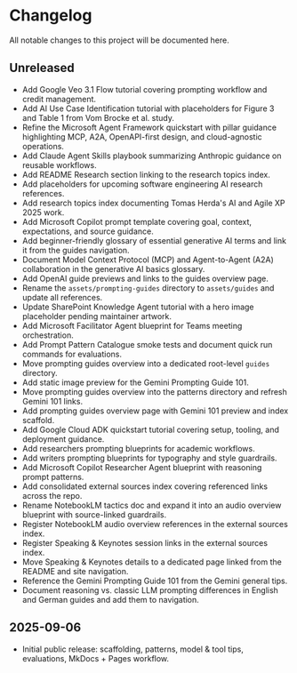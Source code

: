 # Changelog

All notable changes to this project will be documented here.

## Unreleased
- Add Google Veo 3.1 Flow tutorial covering prompting workflow and credit management.
- Add AI Use Case Identification tutorial with placeholders for Figure 3 and Table 1 from Vom Brocke et al. study.
- Refine the Microsoft Agent Framework quickstart with pillar guidance highlighting MCP, A2A, OpenAPI-first design, and cloud-agnostic operations.
- Add Claude Agent Skills playbook summarizing Anthropic guidance on reusable workflows.
- Add README Research section linking to the research topics index.
- Add placeholders for upcoming software engineering AI research references.
- Add research topics index documenting Tomas Herda's AI and Agile XP 2025 work.
- Add Microsoft Copilot prompt template covering goal, context, expectations, and source guidance.
- Add beginner-friendly glossary of essential generative AI terms and link it from the guides navigation.
- Document Model Context Protocol (MCP) and Agent-to-Agent (A2A) collaboration in the generative AI basics glossary.
- Add OpenAI guide previews and links to the guides overview page.
- Rename the `assets/prompting-guides` directory to `assets/guides` and update all references.
- Update SharePoint Knowledge Agent tutorial with a hero image placeholder pending maintainer artwork.
- Add Microsoft Facilitator Agent blueprint for Teams meeting orchestration.
- Add Prompt Pattern Catalogue smoke tests and document quick run commands for evaluations.
- Move prompting guides overview into a dedicated root-level `guides` directory.
- Add static image preview for the Gemini Prompting Guide 101.
- Move prompting guides overview into the patterns directory and refresh Gemini 101 links.
- Add prompting guides overview page with Gemini 101 preview and index scaffold.
- Add Google Cloud ADK quickstart tutorial covering setup, tooling, and deployment guidance.
- Add researchers prompting blueprints for academic workflows.
- Add writers prompting blueprints for typography and style guardrails.
- Add Microsoft Copilot Researcher Agent blueprint with reasoning prompt patterns.
- Add consolidated external sources index covering referenced links across the repo.
- Rename NotebookLM tactics doc and expand it into an audio overview blueprint with source-linked guardrails.
- Register NotebookLM audio overview references in the external sources index.
- Register Speaking & Keynotes session links in the external sources index.
- Move Speaking & Keynotes details to a dedicated page linked from the README and site navigation.
- Reference the Gemini Prompting Guide 101 from the Gemini general tips.
- Document reasoning vs. classic LLM prompting differences in English and German guides and add them to navigation.

## 2025-09-06
- Initial public release: scaffolding, patterns, model & tool tips, evaluations, MkDocs + Pages workflow.

